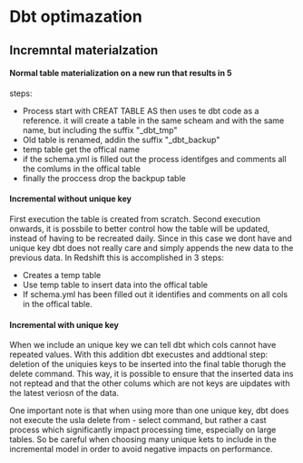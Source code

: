 # Dbt optimazation


## Incremntal materialzation

#### Normal table materialization on a new run that results in 5
steps:
- Process start with CREAT TABLE AS then uses te dbt code as a reference. it
  will create a table in the same scheam and with the same name, but including
  the suffix "_dbt_tmp"
- Old table is renamed, addin the suffix "_dbt_backup"
- temp table get the offical name
- if the schema.yml is filled out the process identifges and comments all the
  comlums in the offical table
- finally the proccess drop the backpup table

#### Incremental without unique key
First execution the table is created from scratch. Second execution onwards, it
is possbile to better control how the table will be updated, instead of having
to be recreated daily. Since in this case we dont have and unique key dbt does
not really care and simply appends the new data to the previous data. In
Redshift this is accomplished in 3 steps:
- Creates a temp table
- Use temp table to insert data into the offical table
- If schema.yml has been filled out it identifies and comments on all cols in
  the offical table.
  
#### Incremental with unique key
When we include an unique key we can tell dbt which cols cannot have repeated
values. With this addition dbt execustes and addtional step: deletion of the
uniquies keys to be inserted into the final table thorugh the delete command.
This way, it is possible to ensure that the inserted data ins not reptead and
that the other colums which are not keys are uipdates with the latest veriosn of
the data. 

One important note is that when using more than one unique key, dbt does not
execute the usla delete from - select command, but rather a cast process which
significantly impact processing time, especially on large tables. So be careful
when choosing many unique kets to include in the incremental model in order to
avoid negative impacts on performance. 

